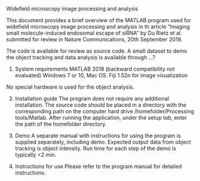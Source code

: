  <BB>Widefield microscopy image processing and analysis</BB>
 
This document provides a brief overview of the MATLAB program used for widefield microscopy image processing and analysis in th article “Imaging small molecule-induced endosomal escape of siRNA” by Du Rietz et al. submitted for review in Nature Communications, 20th September 2019.
 
The code is available for review as source code. A small dataset to demo the object tracking and data analysis is available through …?
 
1. System requirements
MATLAB 2018 (backward compatibility not evaluated)
Windows 7 or 10, Mac OS.
Fiji 1.52n for image visualization

No special hardware is used for the object analysis.
 
2. Installation guide
The program does not require any additional installation. The source code should be placed in a directory with the corresponding path on the computer hard drive /homefolder/Processing tools/Matlab. After running the application, under the setup tab, enter the path of the homefolder directory.
 
3. Demo
A separate manual with instructions for using the program is supplied separately, including demo. Expected output data from object tracking is object intensity. Run time for each step of the demo is typically <2 min.
 
4. Instructions for use
Please refer to the program manual for detailed instructions.
